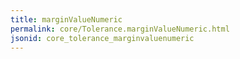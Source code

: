 ```yaml
---
title: marginValueNumeric
permalink: core/Tolerance.marginValueNumeric.html
jsonid: core_tolerance_marginvaluenumeric
---
```

